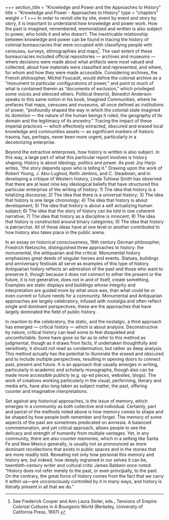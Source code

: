 +++
section_title = "Knowledge and Power and the Approaches to History"
title = "Knowledge and Power - Approaches to History"
type = "chapters"
weight = 1
+++
In order to revisit site by site, event by event and story by story, it is important to understand how knowledge and power work. How the past is imagined, remembered, memorialized and written is also subject to power, who holds it and who doesn’t. The inextricable relationship between knowledge and power can be found in tracing the history of colonial bureaucracies that were occupied with classifying people with censuses, surveys, ethnographies and maps[^1]. The vast extent of these bureaucracies included official repositories — archives and museums — where decisions were made about what artifacts were most valued and collected, about how materials were classified and represented, and where, for whom and how they were made accessible. Considering archives, the French philosopher, Michel Foucault, would define the colonial archive as a “monument to particular configurations of power,” and point to much of what is contained therein as “documents of exclusion,” which privileged some voices and silenced others. Political theorist, Benedict Anderson speaks to this same notion in his book, Imagined Communities, where he prefaces that maps, censuses and museums, all once defined as institutions of power, “profoundly shaped the way in which the colonial state imagined its dominion — the nature of the human beings it ruled, the geography of its domain and the legitimacy of its ancestry.” Tracing the impact of these imperial practices — which effectively extracted, obscured and erased local knowledge and communities assets — as significant markers of historic trauma, has, perhaps, never been more urgent, particularly in a decolonizing enterprise.   

Beyond the extractive enterprises, how history is written is also subject. In this way, a large part of what this particular report involves is history shaping. History is about ideology, politics and power. As poet Joy Harjo writes, “the story depends upon who is telling it.” Drawing upon the work of Robert Young, J. Abu-Lughod, Keith Jenkins, and C. Steadman, and in developing a critique of Western history, Linda Tuhiwai Smith has observed that there are at least nine key ideological beliefs that have structured this particular enterprise of the writing of history: 1) The idea that history is a totalizing discourse; 2) The idea that there is a universal history; 3) The idea that history is one large chronology; 4) The idea that history is about development; 5) The idea that history is about a self actualizing human subject; 6) The idea that the story of history can be told in one coherent narrative; 7) The idea that history as a discipline is innocent; 8) The idea that history is constructed around binary categories; 9) The idea that history is patriarchal. All of these ideas have at one level or another contributed to how history also takes place in the public arena. 

In an essay on historical consciousness, 19th century German philosopher, Friedrich Nietzsche, distinguished three approaches to history: the monumental, the antiquarian and the critical. Monumental history emphasizes great deeds of singular heroes and events. Statues, buildings and anniversary festivals all serve as examples of this type of history. Antiquarian history reflects an admiration of the past and those who want to preserve it, though because it does not connect to either the present or the future, it is not generative, does not in and of itself, create something. Examples are static displays and buildings whose integrity and interpretation are guided more by what once was, than what could be or even current or future needs for a community. Monumental and Antiquarian approaches are largely celebratory, infused with nostalgia and often reflect single and dominant perspectives; these are the approaches that have largely dominated the field of public history. 

In reaction to the celebratory, the static, and the nostalgic, a third approach has emerged — critical history — which is about analysis. Deconstructive by nature, critical history can lead some to feel disquieted and uncomfortable. Some have gone so far as to refer to this method as judgmental, though as it draws from facts, if undertaken thoughtfully and sensitively, it should not read as condemnation, but rather as deep analysis. This method actually has the potential to illuminate the erased and obscured and to include multiple perspectives, resulting in opening doors to connect past, present and future. It is an approach that usually emerges in writing, particularly in academic and scholarly monographs, though also can be made more accessible publicly (e.g. op-ed pieces, websites, blogs). The work of creatives working particularly in the visual, performing, literary and media arts, have also long taken as subject matter, the past, offering counter and imaginative interpretations. 

Set against any historical approaches, is the issue of memory, which emerges in a community as both collective and individual. Certainly, part and parcel of the methods noted above is how memory comes to shape and be shaped by how people both remember and forget. The memory of some aspects of the past are sometimes predicated on amnesia. A balanced commemoration, and yet critical approach, allows people to see the delicacy and strength of humanity from multiple vantages. Yet, in any community, there are also counter memories, which in a setting like Santa Fe and New Mexico generally, is usually not as pronounced as more dominant recollections that exists in public spaces and in the stories that are more readily told. Revealing not only how personal this memory and history are, but indeed, how deeply ingrained in our selves it can be, twentieth-century writer and cultural critic James Baldwin once noted: “History does not refer merely to the past, or even principally, to the past. On the contrary, the great force of history comes from the fact that we carry it within us—are unconsciously controlled by it in many ways, and history is literally present in all that we do.”

[^1]: See Frederick Cooper and Ann Laura Stoler, eds., Tensions of Empire: Colonial Cultures in A Bourgeois World (Berkeley, University of California Press, 1997). 